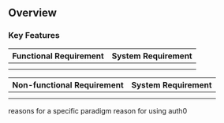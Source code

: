 <!-- # LEGO SHOP -->
<!-- npm install sqlite3
npm i
npm i express
npm i http-server
npm init -->

<!-- functional requirement

nodemon server/svr.js
sudo npm i -g nodemon
npm i -g nodemon

non functional requirement

using vanilla js in frontend i.e CSS, HTML and JavaScript

using node and mongoDB in backend -->

## Overview

### Key Features

| Functional Requirement | System Requirement  |
|----| ----|
|  | |
|  | |

| Non-functional Requirement | System Requirement  |
|----| ----|
|  | |
|  | |

reasons for a specific paradigm
reason for using auth0



<!-- standard way of swtiching pages is by making links. But it's slow especially when we have a lot of content on a page. Method used is single page application it's fast and nothing reloads. -->



<!-- RegEx for matching UK Postcodes
https://stackoverflow.com/questions/164979/regex-for-matching-uk-postcodes -->

<!-- npm i pg
npm i sqlite -->